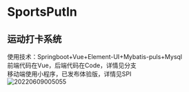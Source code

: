 # SportsPutIn
## 运动打卡系统 <br>
使用技术：Springboot+Vue+Element-UI+Mybatis-puls+Mysql <br>
前端代码在Vue，后端代码在Code，详情见分支<br>
移动端使用小程序，已发布体验版，详情见SPI<br>
![20220609005055](https://user-images.githubusercontent.com/95160863/172973911-5f385b72-5466-4d6b-aa01-c6487f38950d.png)
